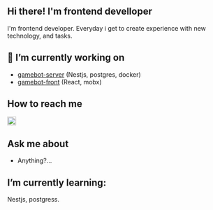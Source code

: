 ## Hi there! I'm frontend develloper

I'm frontend developer. Everyday i get to create experience with new technology, and tasks.

## 🔭 I’m currently working on

- [gamebot-server](https://github.com/pavlusha5565/gamebot-server) (Nestjs, postgres, docker)
- [gamebot-front](https://github.com/pavlusha5565/game-bot-front) (React, mobx)

## How to reach me

<p>
  <a href="https://t.me/PavlushaCorp">
    <img height="20" src="https://upload.wikimedia.org/wikipedia/commons/8/82/Telegram_logo.svg" />
  </a>
</p>

## Ask me about

- Anything?...

## I’m currently learning:

Nestjs, postgress.
